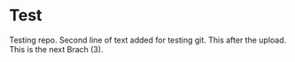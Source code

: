 # Test
Testing repo.
Second line of text added for testing git.
This after the upload.
This is the next Brach (3).
